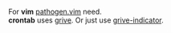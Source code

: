 For **vim** [pathogen.vim](https://github.com/tpope/vim-pathogen) need.<br>
**crontab** uses [grive](https://aur.archlinux.org/packages/grive/). Or just use [grive-indicator](https://github.com/LyzardKing/grive-indicator).
